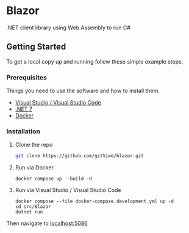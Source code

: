 <!-- ABOUT THE PROJECT -->
# Blazor

.NET client library using Web Assembly to run C#

<!-- GETTING STARTED -->
## Getting Started

To get a local copy up and running follow these simple example steps.

### Prerequisites

Things you need to use the software and how to install them.
* [Visual Studio / Visual Studio Code](https://visualstudio.microsoft.com/)
* [.NET 7](https://dotnet.microsoft.com/en-us/download/dotnet)
* [Docker](https://www.docker.com/)

### Installation

1. Clone the repo
   ```sh
   git clone https://github.com/gitViwe/blazor.git
   ```
2. Run via Docker
   ```
   docker compose up --build -d
   ```
3. Run via Visual Studio / Visual Studio Code
   ```
   docker compose --file docker-compose.development.yml up -d
   cd src/Blazor
   dotnet run
   ```

Then navigate to [localhost:5086](http://localhost:5086)
